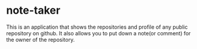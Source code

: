 # note-taker
This is an application that shows the repositories and profile of any public repository on github. It also allows you to put down a note(or comment) for the owner of the repository.

